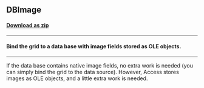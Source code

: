 ## DBImage
#### [Download as zip](https://grapecity.github.io/DownGit/#/home?url=https://github.com/GrapeCity/ComponentOne-WinForms-Samples/tree/master/NetFramework\FlexGrid\CS\DBImages)
____
#### Bind the grid to a data base with image fields stored as OLE objects.
____
If the data base contains native image fields, no extra work is needed (you can simply bind the grid to the data source). However, Access stores images as OLE objects, and a little extra work is needed. 